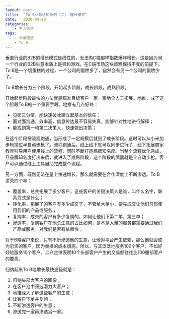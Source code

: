 ```yaml
---
layout: post
title:  "To B业务认知系列（二）：增长模式"
date:   2020-04-20
categories:
    - 生活感悟
tags:
    - 业务随想
    - To B
---
```


垂直行业的B2B的增长模式是线性的，无法向C端那样指数爆炸增长。这是因为同一个行业的B2B生意本质上是零和游戏。在C端市场这块蛋糕保持不变的前提下，To B是一个切蛋糕的过程，一个公司的蛋糕多了，自然会有另一个公司的蛋糕少了。  
  
To B增长分为三个阶段，开始起步阶段，成长阶段，成熟阶段。  
  
开始起步阶段最快的方法就是瞄准目标客户一家一家地全人工拓展。地推，成了这个阶段To B的一个重要手段。地推有几点好处：
- 见面三分情，能快速破冰建立起基本的信任；  
- 面对面沟通，效率高，信息传达最不容易失真，能够针对性地进行解释；  
- 能找到第一和第二决策人，快速做出决策； 
   
在这个阶段把流程跑通，当形成了一定规模后就到了成长阶段。这时可以从小米加步枪换位半自动步枪了。流程跑通后，线上线下就可以同步进行了，线下拓展商家教育引导用户使用线上的流程，同时不断打造品牌知名度。当整个流程优化完成，且品牌知名度打出来后，就进入了成熟阶段，这个阶段的武器就是全自动步枪。客户可以通过线上工具自助完成整个流程。    
  
另一方面，既然无法在量上快速增长，那么就需要在合作深度上不断渗透。To B讲究四个率：
- 覆盖率，总共拓展了多少客户，这些客户的关键决策人是谁，叫什么名字，联系方式是什么；  
- 转化率，拓展了的客户有多少成交了，不管单大单小，要先成交让他们习惯使用我们的产品或服务；  
- 复购率，成交的客户有多少复购的，如何让他们下第二单，第三单；  
- 渗透率，复购客户在他总生意的占比如何，是不是大量的服务都需要通过我们产品或服务，对我们是否有依赖性；  

对于B端客户来说，只有不断渗透他的生意，让他对平台产生依赖，那么他就会成为忠实的客户，因为替换的成本很高。所以，与其泛泛地服务100个客户，不如好好地服务10个客户。二八定律表明10个头部客户产生的交易额往往比100腰部客户的要高。  
  
归纳起来To B地增长最快途径就是：  
1. 归纳头部大客户的画像；  
2. 在客户池中筛选潜力大客户；  
3. 地推深入了解这些客户的生意；
4. 让客户下单并复购；
5. 不断渗透客户的生意；  
6. 渗透完一家再渗透另一家。




